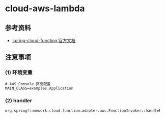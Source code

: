 # cloud-aws-lambda

## 参考资料

* [spring-cloud-function 官方文档](https://docs.spring.io/spring-cloud-function/reference/spring-cloud-function/introduction.html)

## 注意事项

### (1) 环境变量

```properties
# AWS Console 页面配置
MAIN_CLASS=examples.Application
```

### (2) handler

```text
org.springframework.cloud.function.adapter.aws.FunctionInvoker::handleRequest
```
